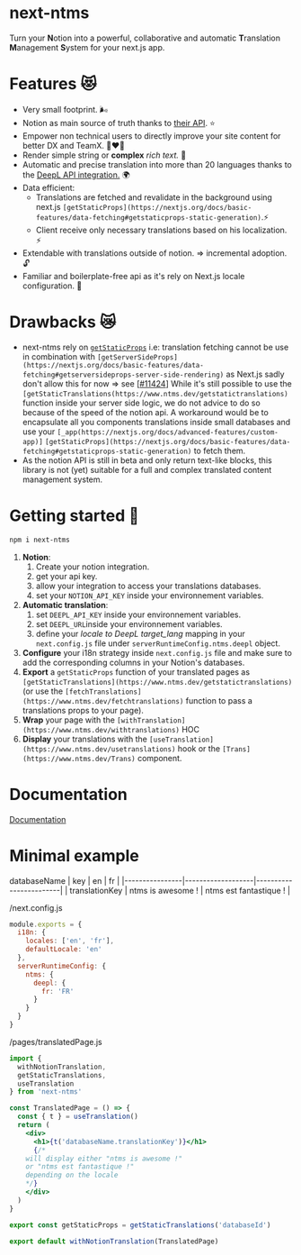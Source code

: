 # next-ntms

Turn your **N**otion into a powerful, collaborative and automatic **T**ranslation **M**anagement **S**ystem for your next.js app.

# Features 😻

- Very small footprint. 🌬️
- Notion as main source of truth thanks to [their API](https://developers.notion.com/). ⭐
- Empower non technical users to directly improve your site content for better DX and TeamX. 👩‍❤️‍👩
- Render simple string or **complex** _rich text._ 📝
- Automatic and precise translation into more than 20 languages thanks to the [DeepL API integration.](https://www.ntms.dev/using-deepl) 🌍
- Data efficient:
  - Translations are fetched and revalidate in the background using next.js `[getStaticProps](https://nextjs.org/docs/basic-features/data-fetching#getstaticprops-static-generation)`.⚡
  - Client receive only necessary translations based on his localization. ⚡
- Extendable with translations outside of notion. ⇒ incremental adoption. 🔓
- Familiar and boilerplate-free api as it's rely on Next.js locale configuration. 💫

# Drawbacks 😿

- next-ntms rely on [`getStaticProps`](https://nextjs.org/docs/basic-features/data-fetching#getstaticprops-static-generation) i.e: translation fetching cannot be use in combination with `[getServerSideProps](https://nextjs.org/docs/basic-features/data-fetching#getserversideprops-server-side-rendering)` as Next.js sadly don't allow this for now ⇒ see [[#11424](https://github.com/vercel/next.js/discussions/11424)]
  While it's still possible to use the `[getStaticTranslations(https://www.ntms.dev/getstatictranslations)` function inside your server side logic, we do not advice to do so because of the speed of the notion api.
  A workaround would be to encapsulate all you components translations inside small databases and use your `[_app(https://nextjs.org/docs/advanced-features/custom-app)]` `[getStaticProps](https://nextjs.org/docs/basic-features/data-fetching#getstaticprops-static-generation)` to fetch them.
- As the notion API is still in beta and only return text-like blocks, this library is not (yet) suitable for a full and complex translated content management system.

# Getting started 💨

```bash
npm i next-ntms
```

1. **Notion**:
   1. Create your notion integration.
   2. get your api key.
   3. allow your integration to access your translations databases.
   4. set your `NOTION_API_KEY` inside your environnement variables.
2. **Automatic translation**:
   1. set `DEEPL_API_KEY` inside your environnement variables.
   2. set `DEEPL_URL`inside your environnement variables.
   3. define your _locale to DeepL target_lang_ mapping in your `next.config.js` file under `serverRuntimeConfig.ntms.deepl` object.
3. **Configure** your i18n strategy inside `next.config.js` file and make sure to add the corresponding columns in your Notion's databases.
4. **Export** a `getStaticProps` function of your translated pages as `[getStaticTranslations](https://www.ntms.dev/getstatictranslations)` (or use the `[fetchTranslations](https://www.ntms.dev/fetchtranslations)` function to pass a translations props to your page).
5. **Wrap** your page with the `[withTranslation](https://www.ntms.dev/withtranslations)` HOC
6. **Display** your translations with the `[useTranslation](https://www.ntms.dev/usetranslations)` hook or the `[Trans](https://www.ntms.dev/Trans)` component.

# Documentation

[Documentation](https://www.ntms.dev)

# Minimal example

databaseName
| key | en | fr |
|----------------|-------------------|------------------------|
| translationKey | ntms is awesome ! | ntms est fantastique ! |

/next.config.js

```jsx
module.exports = {
  i18n: {
    locales: ['en', 'fr'],
    defaultLocale: 'en'
  },
  serverRuntimeConfig: {
    ntms: {
      deepl: {
        fr: 'FR'
      }
    }
  }
}
```

/pages/translatedPage.js

```jsx
import {
  withNotionTranslation,
  getStaticTranslations,
  useTranslation
} from 'next-ntms'

const TranslatedPage = () => {
  const { t } = useTranslation()
  return (
    <div>
      <h1>{t('databaseName.translationKey')}</h1>
      {/*
    will display either "ntms is awesome !"
    or "ntms est fantastique !"
    depending on the locale
    */}
    </div>
  )
}

export const getStaticProps = getStaticTranslations('databaseId')

export default withNotionTranslation(TranslatedPage)
```
